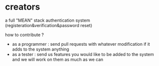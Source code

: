 # creators
a full "MEAN" stack authentication system (registeration&amp;verification&amp;password reset) 

how to contribute ? 
* as a programmer : send pull requests with whatever modification if it adds to the system anything 
* as a tester : send us features you would like to be added to the system and we will work on them as much as we can 
